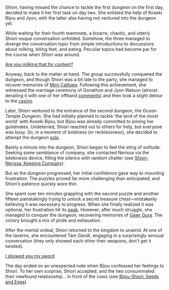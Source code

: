 <!-- title: Shiori Nyavella -->
<!-- status: Alive -->

Shiori, having missed the chance to tackle the first dungeon on the first day, decided to make it her first task on day two. She enlisted the help of Koseki Bijou and Jyon, with the latter also having not ventured into the dungeon yet.

While waiting for their fourth teammate, a bizarre, chaotic, and utterly Shiori-esque conversation unfolded. Somehow, the three managed to diverge the conversation topic from simple introductions to discussions about milking, biting feet, and eating. Peculiar topics had become par for the course when Shiori was around.

[Are you milking that for content?](#embed:https://www.youtube.com/live/LTIq_0ykLVA?t=790)

Anyway, back to the matter at hand. The group successfully conquered the dungeon, and though Shiori was a bit late to the party, she managed to recover memories of [Mori Calliope](https://www.youtube.com/live/LTIq_0ykLVA?feature=shared&t=2480). Following this achievement, she witnessed the marriage ceremony of Gonathon and Jyon Watson (almost derailing it with one of her offhand [comments](https://www.youtube.com/live/LTIq_0ykLVA?feature=shared&t=2936)) and then took a slight detour to the [casino](https://www.youtube.com/live/LTIq_0ykLVA?feature=shared&t=3553).

Later, Shiori ventured to the entrance of the second dungeon, the _Ocean Temple Dungeon_. She had initially planned to tackle 'the land of the moist world' with Koseki Bijou, but Bijou was already committed to joining her guildmates. Undeterred, Shiori reached out to others for help, but everyone was busy. So, in a moment of boldness (or recklessness), she decided to attempt the dungeon [solo](https://www.youtube.com/live/LTIq_0ykLVA?feature=shared&t=4066).

Barely a minute into the dungeon, Shiori began to feel the sting of solitude. Seeking some semblance of company, she contacted Nerissa via the telekinesis device, filling the silence with random chatter (see [Shiori-Nerissa: Keeping Company](#edge:shiori-nerissa)).

But as the dungeon progressed, her initial confidence gave way to mounting frustration. The puzzles proved far more challenging than anticipated, and Shiori’s patience quickly wore thin.

She spent over ten minutes grappling with the second puzzle and another fifteen painstakingly trying to unlock a secret treasure chest—mistakenly believing it was necessary to progress. When she finally realized it was optional, her frustration hit its [peak](https://www.youtube.com/live/LTIq_0ykLVA?feature=shared&t=6303). However, after much struggle, she managed to conquer the dungeon, recovering memories of [Gawr Gura](https://www.youtube.com/live/LTIq_0ykLVA?feature=shared&t=6804). The victory brought a mix of pride and exhaustion.

After the mental ordeal, Shiori returned to the kingdom to unwind. At one of the taverns, she encountered Tam Gandr, engaging in a surprisingly sensual conversation (they only showed each other their weapons, don't get it twisted).

[I showed you my sword](#embed:https://www.youtube.com/live/LTIq_0ykLVA?feature=shared&t=7805)

The day ended on an unexpected note when Bijou confessed her feelings to Shiori. To her own surprise, Shiori accepted, and the two consummated their newfound relationship... in front of the cows (see [Bijou-Shiori: Seeds and Eggs](#edge:shiori-bijou)).